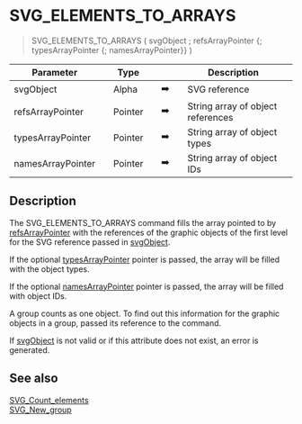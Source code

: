 <!-- SVG_ELEMENTS_TO_ARRAYS ( svgObject ; arrayReferences ; arrayTypes ; arrayIDs )
 -> svgObject (Text)
 -> arrayReferences (Pointer)
 -> arrayTypes (Pointer)
 -> arrayIDs (Pointer)-->
# SVG_ELEMENTS_TO_ARRAYS

> SVG_ELEMENTS_TO_ARRAYS ( svgObject ; refsArrayPointer {; typesArrayPointer {; namesArrayPointer}} )

| Parameter |     | Type |     |     |     | Description |     |
| --- | --- | --- | --- | --- | --- | --- | --- |
| svgObject |     | Alpha |     | ➡️ |     | SVG reference |     |
| refsArrayPointer |     | Pointer |     | ➡️ |     | String array of object references |     |
| typesArrayPointer |     | Pointer |     | ➡️ |     | String array of object types |     |
| namesArrayPointer |     | Pointer |     | ➡️ |     | String array of object IDs |     |

## Description

The SVG_ELEMENTS_TO_ARRAYS command fills the array pointed to by [refsArrayPointer](## "String array of object references") with the references of the graphic objects of the first level for the SVG reference passed in [svgObject](## "SVG reference").

If the optional [typesArrayPointer](## "String array of object types") pointer is passed, the array will be filled with the object types.

If the optional [namesArrayPointer](## "String array of object IDs") pointer is passed, the array will be filled with object IDs.

A group counts as one object. To find out this information for the graphic objects in a group, passed its reference to the command.

If [svgObject](## "SVG reference") is not valid or if this attribute does not exist, an error is generated.

## See also

[SVG_Count_elements](SVG_Count_elements.md)  
[SVG_New_group](SVG_New_group.md)
